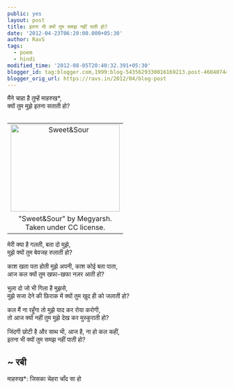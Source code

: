 ```yaml
---
public: yes
layout: post
title: इतना भी क्यों तुम समझ नहीं पाती हो?
date: '2012-04-23T06:20:00.000+05:30'
author: RavS
tags:
  - poem
  - hindi
modified_time: '2012-08-05T20:40:32.391+05:30'
blogger_id: tag:blogger.com,1999:blog-5435629330016169213.post-460407448728868729
blogger_orig_url: https://ravs.in/2012/04/blog-post
---
```


मैंने चाहा है तुम्हें माहरुख\*,  
क्यों तुम मुझे इतना सताती हो?

<table cellpadding="0" cellspacing="0" class="tr-caption-container" style="float: right; margin-left: 1em; text-align: right;"><tbody><tr><td style="text-align: center;"><a href="http://www.flickr.com/photos/megyarsh/2647294450/" style="clear: right; margin-bottom: 1em; margin-left: auto; margin-right: auto;" title="Sweet&amp;Sour by Megyarsh, on Flickr"><img alt="Sweet&amp;Sour" height="200" src="http://farm4.staticflickr.com/3220/2647294450_48b38500f0.jpg" width="250"></a></td></tr><tr><td class="tr-caption" style="text-align: center;">"Sweet&amp;Sour" by Megyarsh.<br>Taken under CC license.</td></tr></tbody></table>

मेरी क्या है गलती, बता दो मुझे,  
मुझे क्यों तुम बेवजह रुलाती हो?

काश खता पता होती मुझे अपनी, काश कोई बता पाता,  
आज कल क्यों तुम खफा-खफा नज़र आती हो?

भुला दो जो भी गिला है मुझसे,  
मुझे सजा देने की फ़िराक में क्यों तुम खुद ही को जलाती हो?

कल मैं ना रहूँगा तो मुझे याद कर रोया करोगी,  
तो आज क्यों नहीं तुम मुझे देख कर मुस्कुराती हो?

जिंदगी छोटी है और साथ भी, आज है, ना हो कल कहीं,  
इतना भी क्यों तुम समझ नहीं पाती हो?

~ रबी  
---

माहरुख\*: जिसका चेहरा चाँद सा हो
